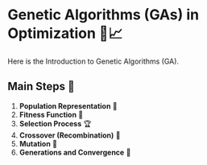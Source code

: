 # Genetic Algorithms (GAs) in Optimization 🧬📈

Here is the Introduction to Genetic Algorithms (GA).

## Main Steps 🚀

1. **Population Representation** 👥  
2. **Fitness Function** 🎯  
3. **Selection Process** 🏆  
4. **Crossover (Recombination)** 🔗  
5. **Mutation** 🔄  
6. **Generations and Convergence** 🔁  
